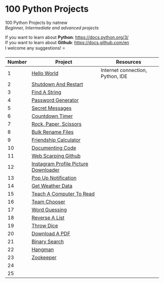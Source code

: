 # 100 Python Projects
100 Python Projects by natnew<br>
*Beginner, Intermediate and advanced projects*<br>

If you want to learn about **Python**: https://docs.python.org/3/ <br>
If you want to learn about **Github**: https://docs.github.com/en <br>
I welcome any suggestions! ⭐ <br>

Number | Project      | Resources
------ | ------------- |-------------------------------
1 | [Hello World](https://github.com/natnew/Python-Project-Hello-World) |Internet connection, Python, IDE
2 | [Shutdown And Restart](https://github.com/natnew/Python-Project-Shutdown-and-Restart-Computer)
3 | [Find A String](https://github.com/natnew/Python-Projects-Find-a-file-using-a-string)
4 | [Password Generator](https://github.com/natnew/Python-Projects-Password-Generator)
5 | [Secret Messages](https://github.com/natnew/Python-Projects-Secret-Message/blob/main/README.md)
6 | [Countdown Timer](https://github.com/natnew/Python-Projects-Countdown-Timer)
7 | [Rock, Paper, Scissors](https://github.com/natnew/Python-Projects-Rock-Paper-Scissors)
8 | [Bulk Rename Files](https://github.com/natnew/Python-Projects-Bulk-Rename-Files)
9 | [Friendship Calculator](https://github.com/natnew/Python-Projects-Friendship-Calculator)
10 | [Documenting Code](https://github.com/natnew/Python-Projects-Documenting-Code)
11 | [Web Scarping Github](https://github.com/natnew/Python-Projects-Web-Scraping-Github)
12 | [Instagram Profile Picture Downloader](https://github.com/natnew/Python-Projects-Instagram-Profile-Picture-Downloader-)
13 | [Pop Up Notification](https://github.com/natnew/Python-Projects-Pop-Up-Notification)
14 | [Get Weather Data](https://github.com/natnew/Python-Projects-Get-Weather-Data)
15 | [Teach A Computer To Read](https://github.com/natnew/Python-Projects-Teach-A-Computer-To-Raed)
16 | [Team Chooser](https://github.com/natnew/Python-Projects-Team-Chooser)
17 | [Word Guessing](https://github.com/natnew/Python-Projects-Word-Guessing-Game)
18 | [Reverse A List](https://github.com/natnew/Python-Projects-Reverse-A-List)
19 | [Throw Dice](https://github.com/natnew/Python-Projects-Throw-Dice)
20 | [Download A PDF](https://github.com/natnew/Python-Projects-Download-A-PDF)
21 | [Binary Search](https://github.com/natnew/Python-Projects-Binary-Search)
22 | [Hangman](https://github.com/natnew/Python-Projects-Hangman)
23 | [Zookeeper](https://github.com/natnew/Python-Projects-Zookeeper)
24 | []()
25 | []()
